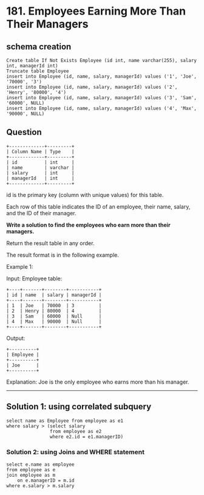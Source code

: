 # 181. Employees Earning More Than Their Managers

## schema creation

```
Create table If Not Exists Employee (id int, name varchar(255), salary int, managerId int)
Truncate table Employee
insert into Employee (id, name, salary, managerId) values ('1', 'Joe', '70000', '3')
insert into Employee (id, name, salary, managerId) values ('2', 'Henry', '80000', '4')
insert into Employee (id, name, salary, managerId) values ('3', 'Sam', '60000', NULL)
insert into Employee (id, name, salary, managerId) values ('4', 'Max', '90000', NULL)
```


## Question

```
+-------------+---------+
| Column Name | Type    |
+-------------+---------+
| id          | int     |
| name        | varchar |
| salary      | int     |
| managerId   | int     |
+-------------+---------+
```

id is the primary key (column with unique values) for this table.

Each row of this table indicates the ID of an employee, their name, salary, and the ID of their manager.

 

**Write a solution to find the employees who earn more than their managers.**

Return the result table in any order.

The result format is in the following example.

 

Example 1:

Input: 
Employee table:

```
+----+-------+--------+-----------+
| id | name  | salary | managerId |
+----+-------+--------+-----------+
| 1  | Joe   | 70000  | 3         |
| 2  | Henry | 80000  | 4         |
| 3  | Sam   | 60000  | Null      |
| 4  | Max   | 90000  | Null      |
+----+-------+--------+-----------+
```

Output: 
```
+----------+
| Employee |
+----------+
| Joe      |
+----------+
```

Explanation: Joe is the only employee who earns more than his manager.


---

## Solution 1: using correlated subquery
```
select name as Employee from employee as e1
where salary > (select salary
                from employee as e2
                where e2.id = e1.managerID)
```

### Solution 2: using Joins and WHERE statement
```
select e.name as employee
from employee as e
join employee as m
	on e.managerID = m.id
where e.salary > m.salary
```
